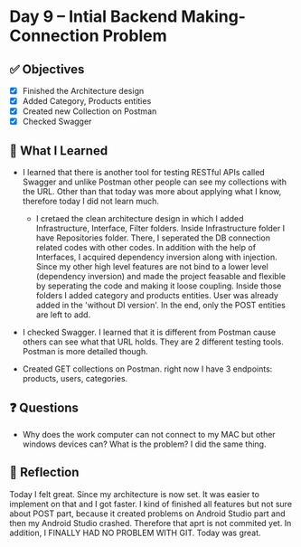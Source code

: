 # Day 9 – Intial Backend Making-Connection Problem

## ✅ Objectives
- [x] Finished the Architecture design
- [x] Added Category, Products entities
- [x] Created new Collection on Postman
- [x] Checked Swagger

## 📘 What I Learned
- I learned that there is another tool for testing RESTful APIs called Swagger and unlike Postman other people can see my collections with the URL. Other than that today was more about applying what I know, therefore today I did not learn much.
  
    - I cretaed the clean architecture design in which I added Infrastructure, Interface, Filter folders. Inside Infrastructure folder I have Repositories folder. There, I seperated the DB connection related codes with other codes. In addition with the help of Interfaces, I acquired dependency inversion along with injection. Since my other high level features are not bind to a lower level (dependency inversion) and made the project feasable and flexible by seperating the code and making it loose coupling.
     Inside those folders I added category and products entities. User was already added in the 'without DI version'. In the end, only the POST entities are left to add.

- I checked Swagger. I learned that it is different from Postman cause others can see what that URL holds. They are 2 different testing tools. Postman is more detailed though.
- Created GET collections on Postman. right now I have 3 endpoints: products, users, categories.

## ❓ Questions
- Why does the work computer can not connect to my MAC but other windows devices can? What is the problem? I did the same thing.

## 💬 Reflection
Today I felt great. Since my architecture is now set. It was easier to implement on that and I got faster. I kind of finished all features but not sure about POST part, because it
created problems on Android Studio part and then my Android Studio crashed. Therefore that aprt is not commited yet. In addition, I FINALLY HAD NO PROBLEM WITH GIT. Today was great.

